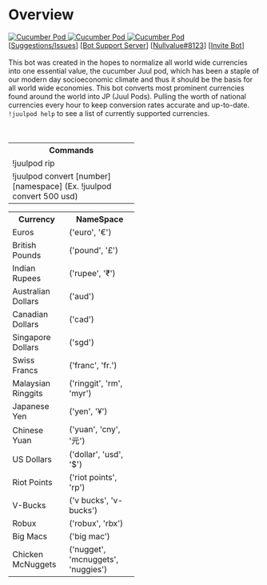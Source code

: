 <h1>Overview</h1>
<a href="https://discordbots.org/bot/445098740085161987" >
  <img src="https://discordbots.org/api/widget/status/445098740085161987.svg" alt="Cucumber Pod" />
</a>
<a href="https://discordbots.org/bot/445098740085161987" >
  <img src="https://discordbots.org/api/widget/servers/445098740085161987.svg?noavatar=true" alt="Cucumber Pod" />
</a>
<a href="https://discordbots.org/bot/445098740085161987" >
  <img src="https://discordbots.org/api/widget/owner/445098740085161987.svg?noavatar=true" alt="Cucumber Pod" />
</a><br>
[<a href="https://github.com/NullvaIue/CucumberPodBot/issues">Suggestions/Issues</a>] [<a href="https://discord.gg/Nyy7C3n">Bot Support Server</a>] [<a href="https://discordbots.org/user/157662210481586176">Nullvalue#8123</a>] [<a href="https://discordapp.com/oauth2/authorize?client_id=445098740085161987&scope=bot&permissions=36727824">Invite Bot</a>]
<br>
<br>
This bot was created in the hopes to normalize all world wide currencies into one essential value, the cucumber Juul pod, which has
been a staple of our modern day socioeconomic climate and thus it should be the basis for all world wide economies. This bot converts
most prominent currencies found around the world into JP (Juul Pods). Pulling the worth of national currencies every hour to keep
conversion rates accurate and up-to-date. <code>!juulpod help</code> to see a list of currently supported currencies.
<br>
<br>
<br>
<table style="width:50%">
  <tr>
    <th>Commands</th>
  </tr>
  <tr>
    <td>!juulpod rip</td>
  </tr>
  <tr>
    <td>!juulpod convert [number] [namespace] (Ex. !juulpod convert 500 usd)</td>
  </tr>
</table>

<table style="width:50%">
  <tr>
    <th>Currency</th>
    <th>NameSpace</th>
  </tr>
  <tr>
    <td>Euros</td>
    <td>('euro', '€')</td>
  </tr>
  <tr>
    <td>British Pounds</td>
    <td>('pound', '£')</td>
  </tr>
  <tr>
    <td>Indian Rupees</td>
    <td>('rupee', '₹')</td>
  </tr>
  <tr>
    <td>Australian Dollars</td>
    <td>('aud')</td>
  </tr>
  <tr>
    <td>Canadian Dollars</td>
    <td>('cad')</td>
  </tr>
  <tr>
    <td>Singapore Dollars</td>
    <td>('sgd')</td>
  </tr>
  <tr>
    <td>Swiss Francs</td>
    <td>('franc', 'fr.')</td>
  </tr>
  <tr>
    <td>Malaysian Ringgits</td>
    <td>('ringgit', 'rm', 'myr')</td>
  </tr>
  <tr>
    <td>Japanese Yen</td>
    <td>('yen', '¥')</td>
  </tr>
  <tr>
    <td>Chinese Yuan</td>
    <td>('yuan', 'cny', '元')</td>
  </tr>
  <tr>
    <td>US Dollars</td>
    <td>('dollar', 'usd', '$')</td>
  </tr>
  <tr>
    <td>Riot Points</td>
    <td>('riot points', 'rp')</td>
  </tr>
  <tr>
    <td>V-Bucks</td>
    <td>('v bucks', 'v-bucks')</td>
  </tr>
  <tr>
    <td>Robux</td>
    <td>('robux', 'rbx')</td>
  </tr>
  <tr>
    <td>Big Macs</td>
    <td>('big mac')</td>
  </tr>
  <tr>
    <td>Chicken McNuggets</td>
    <td>('nugget', 'mcnuggets', 'nuggies')</td>
  </tr>
</table>